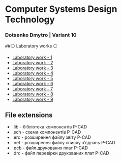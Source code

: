 # Computer Systems Design Technology
### Dotsenko Dmytro | Variant 10 

##:white_circle: Laboratory works :white_circle:

- [Laboratory work - 1](labs/lab1) 
- [Laboratory work - 2](labs/lab2)
- [Laboratory work - 3](labs/lab3)
- [Laboratory work - 4](labs/lab4)
- [Laboratory work - 5](labs/lab5)
- [Laboratory work - 6](labs/lab6)
- [Laboratory work - 7](labs/lab7)
- [Laboratory work - 8](labs/lab8)
- [Laboratory work - 9](labs/lab9)

## File extensions
* .lib - бібліотека компонентів P-CAD
* .sch - схеми компонентів P-CAD
* .erc - розширення файлу звіту P-CAD
* .net - розширення файлу списку з'єднань P-CAD
* .pcb - файл друкованих плат P-CAD
* .drc - файл перевірки друкованих плат P-CAD
